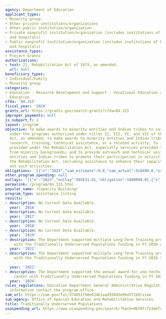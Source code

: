 ```yaml
---
agency: Department of Education
applicant_types:
- Minority group
- Other private institutions/organizations
- Other public institution/organization
- Private nonprofit institution/organization (includes institutions of higher education
  and hospitals)
- Public nonprofit institution/organization (includes institutions of higher education
  and hospitals)
assistance_types:
- Project Grants
authorizations:
- text: 21, Rehabilitation Act of 1973, as amended.
  url: null
beneficiary_types:
- Individual/Family
- Minority group
categories:
- Education - Resource Development and Support - Vocational Education and Handicapped
  Education
cfda: '84.315'
fiscal_year: '2024'
grants_url: https://grants.gov/search-grants?cfda=84.315
improper_payments: null
is_subpart_f: 1
layout: program
objective: To make awards to minority entities and Indian tribes to carry out activities
  under the programs authorized under titles II, III, VI, and VII of the Rehabilitation
  Act, as amended; to make awards to minority entities and Indian tribes to conduct
  research, training, technical assistance, or a related activity, to improve services
  provided under the Rehabilitation Act, especially services provided to individuals
  from minority backgrounds; and to provide outreach and technical assistance to minority
  entities and Indian tribes to promote their participation in activities funded under
  the Rehabilitation Act, including assistance to enhance their capacity to carry
  out such activities.
obligations: '[{"x":"2023","sam_estimate":0.0,"sam_actual":910490.0,"usa_spending_actual":988609.0},{"x":"2024","sam_estimate":0.0,"sam_actual":910490.0,"usa_spending_actual":910490.0},{"x":"2025","sam_estimate":0.0,"sam_actual":910488.0,"usa_spending_actual":0.0}]'
other_program_spending: null
outlays: '[{"x":"2023","outlay":995831.61,"obligation":1899099.0},{"x":"2024","outlay":0.0,"obligation":0.0},{"x":"2025","outlay":0.0,"obligation":0.0}]'
permalink: /program/84.315.html
popular_name: (Capacity Building)
program_type: assistance_listing
results:
- description: No Current Data Available.
  year: '2016'
- description: No Current Data Available.
  year: '2017'
- description: No Current Data Available.
  year: '2018'
- description: No Current Data Available.
  year: '2019'
- description: The Department supported multiple Long-Term Training program grants
    with the Traditionally Underserved Populations funding in FY 2020 and FY 2021.
  year: '2021'
- description: The Department supported multiple Long-Term Training program grants
    with the Traditionally Underserved Populations funding in FY 2020 through FY 2022
    .
  year: '2022'
- description: The Department supported the annual award for one technical assistance
    center with Traditionally Underserved Populations funding in FY 2023 and FY 2024.
  year: '2024'
rules_regulations: Education Department General Administrative Regulations.  For more
  information contact the program office.
sam_url: https://sam.gov/fal/374051f48e634b1aad920d3e0645f1b0/view
sub-agency: Office of Special Education and Rehabilitative Services
title: Traditionally Underserved Populations
usaspending_url: https://www.usaspending.gov/search/?hash=06f0fcf24a6fd7e35d7685be5218db00
---
```

